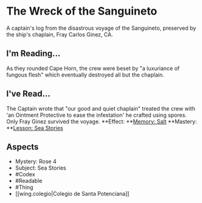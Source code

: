 # The Wreck of the Sanguineto
A captain's log from the disastrous voyage of the Sanguineto, preserved by the ship's chaplain, Fray Carlos Ginez, CA. 
## I'm Reading...
As they rounded Cape Horn, the crew were beset by "a luxuriance of fungous flesh" which eventually destroyed all but the chaplain.
## I've Read...
The Captain wrote that "our good and quiet chaplain" treated the crew with 'an Ointment Protective to ease the infestation' he crafted using spores. Only Fray Ginez survived the voyage.
**Effect: **[Memory: Salt](https://uadaf.theevilroot.xyz/rowenarium/element/mem.salt)
**Mastery: **[Lesson: Sea Stories](https://uadaf.theevilroot.xyz/rowenarium/element/x.seastories)
## Aspects
- Mystery: Rose 4
- Subject: Sea Stories
- #Codex
- #Readable
- #Thing
- [[wing.colegio|Colegio de Santa Potenciana]]